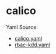 # calico

Yaml Source:

- [calico.yaml](https://docs.projectcalico.org/v3.3/getting-started/kubernetes/installation/hosted/kubernetes-datastore/calico-networking/1.7/calico.yaml)
- [rbac-kdd.yaml](https://docs.projectcalico.org/v3.3/getting-started/kubernetes/installation/hosted/rbac-kdd.yaml)
